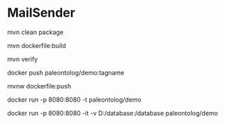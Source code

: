 # MailSender

mvn clean package

mvn dockerfile:build

mvn verify

docker push paleontolog/demo:tagname

mvnw dockerfile:push

docker run -p 8080:8080 -t paleontolog/demo

docker run -p 8080:8080 -it -v D:/database:/database paleontolog/demo

